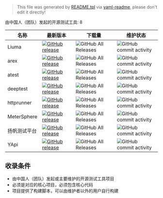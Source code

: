 > This file was generated by [README.tpl](README.tpl) via [yaml-readme](https://github.com/LinuxSuRen/yaml-readme), please don't edit it directly!

由中国人（团队）发起的开源测试工具: 8

| 名称 | 最新版本 | 下载量 | 维护状态 |
|---|---|---|---|
| Liuma | [![GitHub release](https://img.shields.io/github/release/Chras-fu/Liuma-platform.svg?label=release)](https://github.com/Chras-fu/Liuma-platform/releases/latest) | ![GitHub All Releases](https://img.shields.io/github/downloads/Chras-fu/Liuma-platform/total) | ![GitHub commit activity](https://img.shields.io/github/commit-activity/m/Chras-fu/Liuma-platform) |
| arex | [![GitHub release](https://img.shields.io/github/release/arextest/arex.svg?label=release)](https://github.com/arextest/arex/releases/latest) | ![GitHub All Releases](https://img.shields.io/github/downloads/arextest/arex/total) | ![GitHub commit activity](https://img.shields.io/github/commit-activity/m/arextest/arex) |
| atest | [![GitHub release](https://img.shields.io/github/release/linuxsuren/api-testing.svg?label=release)](https://github.com/linuxsuren/api-testing/releases/latest) | ![GitHub All Releases](https://img.shields.io/github/downloads/linuxsuren/api-testing/total) | ![GitHub commit activity](https://img.shields.io/github/commit-activity/m/linuxsuren/api-testing) |
| deeptest | [![GitHub release](https://img.shields.io/github/release/deeptest-com/deeptest.svg?label=release)](https://github.com/deeptest-com/deeptest/releases/latest) | ![GitHub All Releases](https://img.shields.io/github/downloads/deeptest-com/deeptest/total) | ![GitHub commit activity](https://img.shields.io/github/commit-activity/m/deeptest-com/deeptest) |
| httprunner | [![GitHub release](https://img.shields.io/github/release/httprunner/httprunner.svg?label=release)](https://github.com/httprunner/httprunner/releases/latest) | ![GitHub All Releases](https://img.shields.io/github/downloads/httprunner/httprunner/total) | ![GitHub commit activity](https://img.shields.io/github/commit-activity/m/httprunner/httprunner) |
| MeterSphere | [![GitHub release](https://img.shields.io/github/release/metersphere/metersphere.svg?label=release)](https://github.com/metersphere/metersphere/releases/latest) | ![GitHub All Releases](https://img.shields.io/github/downloads/metersphere/metersphere/total) | ![GitHub commit activity](https://img.shields.io/github/commit-activity/m/metersphere/metersphere) |
| 扬帆测试平台 | [![GitHub release](https://img.shields.io/github/release/test-instructor/yangfan.svg?label=release)](https://github.com/test-instructor/yangfan/releases/latest) | ![GitHub All Releases](https://img.shields.io/github/downloads/test-instructor/yangfan/total) | ![GitHub commit activity](https://img.shields.io/github/commit-activity/m/test-instructor/yangfan) |
| YApi | [![GitHub release](https://img.shields.io/github/release/YMFE/yapi.svg?label=release)](https://github.com/YMFE/yapi/releases/latest) | ![GitHub All Releases](https://img.shields.io/github/downloads/YMFE/yapi/total) | ![GitHub commit activity](https://img.shields.io/github/commit-activity/m/YMFE/yapi) |

## 收录条件

* 由中国人（团队）发起或主要维护的开源测试工具项目
* 必须是对应的核心项目，必须包含核心代码
* 项目提供了构建脚本，可以由维护者以外的用户自行构建

